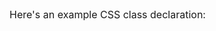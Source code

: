 Here's an example CSS class declaration:

<style>
  .blue-text {
    color: blue;
  }
</style>

<style>
fontsize, font-family
h2 {
  font-family: sans-serif;
}

p {
font-size: 16px;
} 
</style>